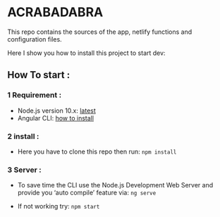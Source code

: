 # ACRABADABRA

This repo contains the sources of the app, netlify functions and configuration files.

Here I show you how to install this project to start dev:


## How To start :

### 1 Requirement :

* Node.js version 10.x: [latest](https://nodejs.org/en/download/current/)
* Angular CLI: [how to install](https://angular.io/guide/quickstart#npm-package-manager)
    
### 2 install :

* Here you have to clone this repo then run: 
`npm install`
    
### 3 Server :

* To save time the CLI use the Node.js Development Web Server and provide you ‘auto compile’ feature via:
    `ng serve`

* If not working try:
    `npm start`
